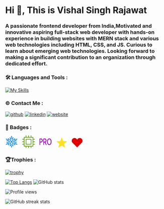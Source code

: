 # Hi 👋, This is Vishal Singh Rajawat

### A passionate frontend developer from India,Motivated and innovative aspiring full-stack web developer with hands-on experience in building websites with MERN stack and various web technologies including HTML, CSS, and JS. Curious to learn about emerging web technologies. Looking forward to making a significant contribution to an organization through dedicated effort.

### :hammer_and_wrench: Languages and Tools :
<div>
  
[![My Skills](https://skillicons.dev/icons?i=html,css,js,react,nextjs,jest,ts,nodejs,mongodb,express)](https://skillicons.dev)
  
  



  
### © Contact Me :
  
[<img src='https://img.icons8.com/nolan/512/github.png' title="Github" alt='github' height='40'>](https://github.com/vishal-git9)  [<img src='https://img.icons8.com/nolan/2x/1A6DFF/C822FF/linkedin-circled.png' title="Linkedin" alt='linkedin' height='40'>](https://www.linkedin.com/in/vishal-rajawat-768577196/)    [<img src='https://img.icons8.com/nolan/2x/1A6DFF/C822FF/internet.png' title="Portfolio" alt='website' height='40'>](https://vishal-git9.github.io/)  

 
### 📛 Badges :  
<a href='https://archiveprogram.github.com/'><img src='https://raw.githubusercontent.com/acervenky/animated-github-badges/master/assets/acbadge.gif' width='40' height='40'></a> <a href='https://docs.github.com/en/developers'><img src='https://raw.githubusercontent.com/acervenky/animated-github-badges/master/assets/devbadge.gif' width='40' height='40'></a> <a href='https://github.com/pricing'><img src='https://raw.githubusercontent.com/acervenky/animated-github-badges/master/assets/pro.gif' width='40' height='40'></a> <a href='https://stars.github.com/'><img src='https://raw.githubusercontent.com/acervenky/animated-github-badges/master/assets/starbadge.gif' width='35' height='35'></a> <a href='https://docs.github.com/en/github/supporting-the-open-source-community-with-github-sponsors'><img src='https://raw.githubusercontent.com/acervenky/animated-github-badges/master/assets/sponsorbadge.gif' width='35' height='35'></a> 

  
### 🏆Trophies :  
[![trophy](https://github-profile-trophy.vercel.app/?username=vishal-git9)](https://github.com/ryo-ma/github-profile-trophy)

[![Top Langs](https://github-readme-stats.vercel.app/api/top-langs/?username=vishal-git9)](https://github.com/anuraghazra/github-readme-stats)          ![GitHub stats](https://github-readme-stats.vercel.app/api?username=vishal-git9&show_icons=true) 

 


  
![Profile views](https://gpvc.arturio.dev/vishal-git9)

![GitHub streak stats](https://streak-stats.demolab.com/?user=vishal-git9)
